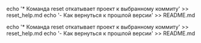 echo '* Команда reset откатывает проект к выбранному коммиту' >> reset_help.md echo '- Как вернуться к прошлой версии' >> README.md

echo '* Команда reset откатывает проект к выбранному коммиту' >> reset_help.md echo '- Как вернуться к прошлой версии' >> README.md